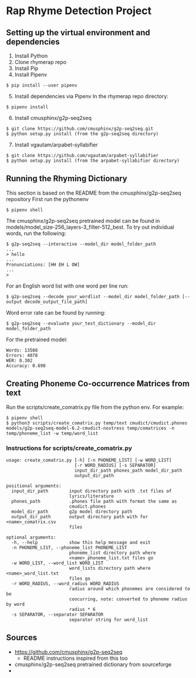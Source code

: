 # Rap Rhyme Detection Project

## Setting up the virtual environment and dependencies

1. Install Python
2. Clone rhymerap repo
3. Install Pip
4. Install Pipenv
```
$ pip install --user pipenv
```
5. Install dependencies via Pipenv
In the rhymerap repo directory:
```
$ pipenv install
```
6. Install cmusphinx/g2p-seq2seq
```
$ git clone https://github.com/cmusphinx/g2p-seq2seq.git
$ python setup.py install (from the g2p-seq2seq directory)
```
7. Install vgautam/arpabet-syllabifier
```
$ git clone https://github.com/vgautam/arpabet-syllabifier
$ python setup.py install (from the arpabet-syllabifier directory)
```
## Running the Rhyming Dictionary
This section is based on the README from the cmusphinx/g2p-seq2seq repository
First run the pythonenv
```
$ pipenv shell

```
The cmusphinx/g2p-seq2seq pretrained model can be found in models/model_size-256_layers-3_filter-512_best.
To try out individual words, run the following:
```
$ g2p-seq2seq --interactive --model_dir model_folder_path
...
> hello
...
Pronunciations: [HH EH L OW]
...
>
```
For an English word list with one word per line run:
```
$ g2p-seq2seq --decode your_wordlist --model_dir model_folder_path [--output decode_output_file_path]
```
Word error rate can be found by running:
```
$ g2p-seq2seq --evaluate your_test_dictionary --model_dir model_folder_path
```
For the pretrained model:
```
Words: 13508
Errors: 4078
WER: 0.302
Accuracy: 0.698
```

## Creating Phoneme Co-occurrence Matrices from text
Run the scripts/create_comatrix.py file from the python env.
For example:
```
$ pipenv shell
$ python3 scripts/create_comatrix.py temp/text cmudict/cmudict.phones models/g2p-seq2seq-model-6.2-cmudict-nostress temp/comatrices -n temp/phoneme_list -w temp/word_list
```
### Instructions for scripts/create_comatrix.py
```
usage: create_comatrix.py [-h] [-n PHONEME_LIST] [-w WORD_LIST]
                          [-r WORD_RADIUS] [-s SEPARATOR]
                          input_dir_path phones_path model_dir_path
                          output_dir_path

positional arguments:
  input_dir_path        input directory path with .txt files of
                        lyrics/literature
  phones_path           .phones file path with format the same as
                        cmudict.phones
  model_dir_path        g2p model directory path
  output_dir_path       output directory path with for <name>_comatrix.csv
                        files

optional arguments:
  -h, --help            show this help message and exit
  -n PHONEME_LIST, --phoneme_list PHONEME_LIST
                        phoneme_list directory path where
                        <name>_phoneme_list.txt files go
  -w WORD_LIST, --word_list WORD_LIST
                        word_lists directory path where <name>_word_list.txt
                        files go
  -r WORD_RADIUS, --word_radius WORD_RADIUS
                        radius around which phonemes are considered to be
                        coocurring, note: converted to phoneme radius by word
                        radius * 6
  -s SEPARATOR, --separator SEPARATOR
                        separator string for word_list
```
## Sources
- https://github.com/cmusphinx/g2p-seq2seq
  - README instructions inspired from this too 
- cmusphinx/g2p-seq2seq pretrained dictionary from sourceforge
- 
